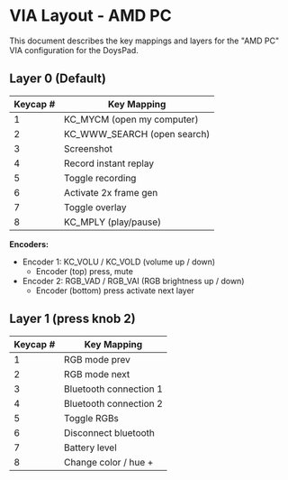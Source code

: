 # VIA Layout - AMD PC

This document describes the key mappings and layers for the "AMD PC" VIA configuration for the DoysPad.


## Layer 0 (Default)

| Keycap # | Key Mapping      |
|----------|------------------|
| 1        | KC_MYCM (open my computer)          |
| 2        | KC_WWW_SEARCH (open search)   |
| 3        | Screenshot       |
| 4        | Record instant replay         |
| 5        | Toggle recording         |
| 6        | Activate 2x frame gen         |
| 7       | Toggle overlay         |
| 8       | KC_MPLY (play/pause)         |

**Encoders:**
- Encoder 1: KC_VOLU / KC_VOLD (volume up / down)
  - Encoder (top) press, mute    
- Encoder 2: RGB_VAD / RGB_VAI (RGB brightness up / down)
  -  Encoder (bottom) press activate next layer
 

## Layer 1 (press knob 2)

| Keycap # | Key Mapping      |
|----------|------------------|
| 1        | RGB mode prev   |
| 2        | RGB mode next   |
| 3        | Bluetooth connection 1       |
| 4        | Bluetooth connection 2         |
| 5        | Toggle RGBs         |
| 6        |  Disconnect bluetooth        |
| 7       | Battery level        |
| 8       | Change color / hue +         |

 

 